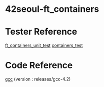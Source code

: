 # 42seoul-ft_containers

# Tester Reference
[ft_containers_unit_test](https://github.com/divinepet/ft_containers-unit-test)
[containers_test](https://github.com/mli42/containers_test)

# Code Reference
[gcc](https://github.com/gcc-mirror/gcc) (version : releases/gcc-4.2)
